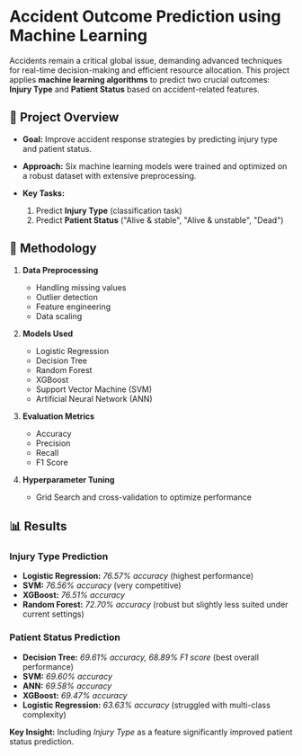 

# Accident Outcome Prediction using Machine Learning

Accidents remain a critical global issue, demanding advanced techniques for real-time decision-making and efficient resource allocation. This project applies **machine learning algorithms** to predict two crucial outcomes: **Injury Type** and **Patient Status** based on accident-related features.

## 📌 Project Overview

* **Goal:** Improve accident response strategies by predicting injury type and patient status.
* **Approach:** Six machine learning models were trained and optimized on a robust dataset with extensive preprocessing.
* **Key Tasks:**

  1. Predict **Injury Type** (classification task)
  2. Predict **Patient Status** ("Alive & stable", "Alive & unstable", "Dead")

## 🔬 Methodology

1. **Data Preprocessing**

   * Handling missing values
   * Outlier detection
   * Feature engineering
   * Data scaling

2. **Models Used**

   * Logistic Regression
   * Decision Tree
   * Random Forest
   * XGBoost
   * Support Vector Machine (SVM)
   * Artificial Neural Network (ANN)

3. **Evaluation Metrics**

   * Accuracy
   * Precision
   * Recall
   * F1 Score

4. **Hyperparameter Tuning**

   * Grid Search and cross-validation to optimize performance

## 📊 Results

### **Injury Type Prediction**

* **Logistic Regression:** *76.57% accuracy* (highest performance)
* **SVM:** *76.56% accuracy* (very competitive)
* **XGBoost:** *76.51% accuracy*
* **Random Forest:** *72.70% accuracy* (robust but slightly less suited under current settings)

### **Patient Status Prediction**

* **Decision Tree:** *69.61% accuracy, 68.89% F1 score* (best overall performance)
* **SVM:** *69.60% accuracy*
* **ANN:** *69.58% accuracy*
* **XGBoost:** *69.47% accuracy*
* **Logistic Regression:** *63.63% accuracy* (struggled with multi-class complexity)

**Key Insight:** Including *Injury Type* as a feature significantly improved patient status prediction.



